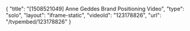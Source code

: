 {
    "title": "[1508521049] Anne Geddes Brand Positioning Video",
    "type": "solo",
    "layout": "iframe-static",
    "videoId": "123178826",
    "url": "\/tvpembed\/123178826"
}